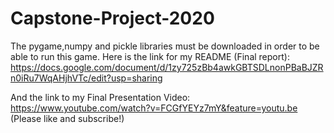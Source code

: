 # Capstone-Project-2020

The pygame,numpy and pickle libraries must be downloaded in order to be able to run this game.
Here is the link for my README (Final report):
https://docs.google.com/document/d/1zy725zBb4awkGBTSDLnonPBaBJZRn0iRu7WqAHjhVTc/edit?usp=sharing

And the link to my Final Presentation Video:
https://www.youtube.com/watch?v=FCGfYEYz7mY&feature=youtu.be
(Please like and subscribe!)
